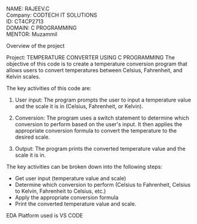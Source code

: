 NAME: RAJEEV.C    
Company: CODTECH IT SOLUTIONS    
ID: CT4CP2713    
DOMAIN: C PROGRAMMING    
MENTOR: Muzammil    

Overview of the project

Project: TEMPERATURE CONVERTER USING C PROGRAMMING
The objective of this code is to create a temperature conversion program that allows users to convert temperatures between Celsius, Fahrenheit, and Kelvin scales.

The key activities of this code are:

1. User input: The program prompts the user to input a temperature value and the scale it is in (Celsius, Fahrenheit, or Kelvin).

2. Conversion: The program uses a switch statement to determine which conversion to perform based on the user's input. It then applies the appropriate conversion formula to convert the temperature to the desired scale.

3. Output: The program prints the converted temperature value and the scale it is in.

The key activities can be broken down into the following steps:

- Get user input (temperature value and scale)
- Determine which conversion to perform (Celsius to Fahrenheit, Celsius to Kelvin, Fahrenheit to Celsius, etc.)
- Apply the appropriate conversion formula
- Print the converted temperature value and scale.

EDA Platform used is VS CODE

